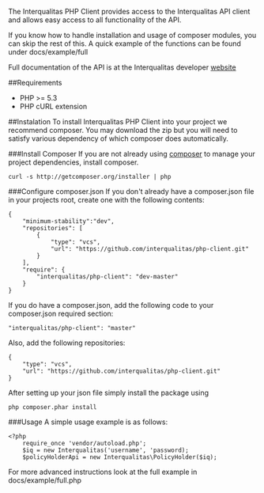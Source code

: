 The Interqualitas PHP Client provides access to the Interqualitas API client and allows easy access to all functionality of the API.

If you know how to handle installation and usage of composer modules, you can skip the rest of this.  A quick example of the functions can be found under
    docs/example/full

Full documentation of the API is at the Interqualitas developer [website](http://dev.interqualitas.net)

##Requirements
  * PHP >= 5.3
  * PHP cURL extension

##Instalation
To install Interqualitas PHP Client into your project we recommend composer.  You may download the zip but you will need to satisfy various dependency of which composer does automatically.

###Install Composer
If you are not already using [composer](http://getcomposer.org/) to manage your project dependencies, install composer.

    curl -s http://getcomposer.org/installer | php

###Configure composer.json
If you don't already have a composer.json file in your projects root, create one with the following contents: 

    {
        "minimum-stability":"dev",
        "repositories": [
            {
                "type": "vcs",
                "url": "https://github.com/interqualitas/php-client.git"
            }
        ],
        "require": {
            "interqualitas/php-client": "dev-master"
        }
    } 
        
If you do have a composer.json, add the following code to your composer.json required section:

    "interqualitas/php-client": "master"
    
Also, add the following repositories:

    {
        "type": "vcs",
        "url": "https://github.com/interqualitas/php-client.git"
    }
   
After setting up your json file simply install the package using

    php composer.phar install
    
###Usage
A simple usage example is as follows:

    <?php
        require_once 'vendor/autoload.php';
        $iq = new Interqualitas('username', 'password);
        $policyHolderApi = new Interqualitas\PolicyHolder($iq);
        
For more advanced instructions look at the full example in docs/example/full.php